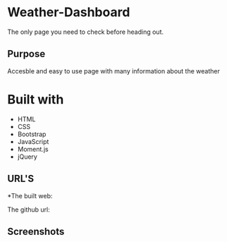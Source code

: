 # Weather-Dashboard
The only page you need to check before heading out.

## Purpose
Accesble and easy to use page with many information about the weather

# Built with
 * HTML 
 * CSS 
 * Bootstrap
 * JavaScript
 * Moment.js 
 * jQuery

 ## URL'S
 
  *The built web:


  The github url:

## Screenshots




